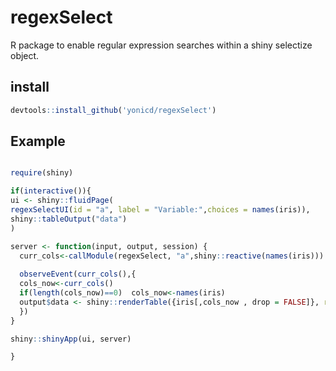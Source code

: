 # regexSelect
R package to enable regular expression searches within a shiny selectize object.

## install
```r
devtools::install_github('yonicd/regexSelect')
```

## Example

```r

require(shiny)

if(interactive()){
ui <- shiny::fluidPage(
regexSelectUI(id = "a", label = "Variable:",choices = names(iris)),
shiny::tableOutput("data")
)

server <- function(input, output, session) {
  curr_cols<-callModule(regexSelect, "a",shiny::reactive(names(iris)))
  
  observeEvent(curr_cols(),{
  cols_now<-curr_cols()
  if(length(cols_now)==0)  cols_now<-names(iris)
  output$data <- shiny::renderTable({iris[,cols_now , drop = FALSE]}, rownames = TRUE)
  })
}

shiny::shinyApp(ui, server)

}
```